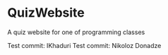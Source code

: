 # QuizWebsite
A quiz website for one of programming classes

Test commit: IKhaduri
Test commit: Nikoloz Donadze